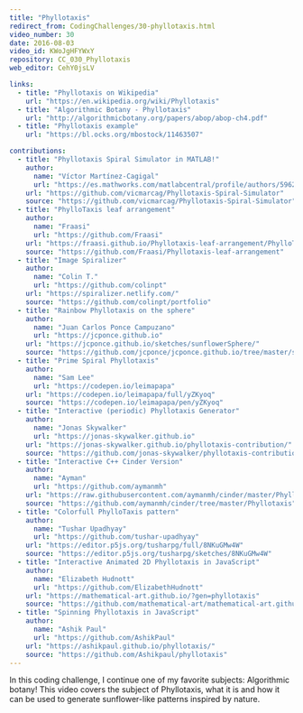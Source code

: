 ```yaml
---
title: "Phyllotaxis"
redirect_from: CodingChallenges/30-phyllotaxis.html
video_number: 30
date: 2016-08-03
video_id: KWoJgHFYWxY
repository: CC_030_Phyllotaxis
web_editor: CehY0jsLV

links:
  - title: "Phyllotaxis on Wikipedia"
    url: "https://en.wikipedia.org/wiki/Phyllotaxis"
  - title: "Algorithmic Botany - Phyllotaxis"
    url: "http://algorithmicbotany.org/papers/abop/abop-ch4.pdf"
  - title: "Phyllotaxis example"
    url: "https://bl.ocks.org/mbostock/11463507"

contributions:
  - title: "Phyllotaxis Spiral Simulator in MATLAB!"
    author:
      name: "Víctor Martínez-Cagigal"
      url: "https://es.mathworks.com/matlabcentral/profile/authors/5962292-v%C3%ADctor-mart%C3%ADnez-cagigal"
    url: "https://github.com/vicmarcag/Phyllotaxis-Spiral-Simulator"
    source: "https://github.com/vicmarcag/Phyllotaxis-Spiral-Simulator"
  - title: "PhylloTaxis leaf arrangement"
    author:
      name: "Fraasi"
      url: "https://github.com/Fraasi"
    url: "https://fraasi.github.io/Phyllotaxis-leaf-arrangement/PhylloTaxis.html"
    source: "https://github.com/Fraasi/Phyllotaxis-leaf-arrangement"
  - title: "Image Spiralizer"
    author:
      name: "Colin T."
      url: "https://github.com/colinpt"
    url: "https://spiralizer.netlify.com/"
    source: "https://github.com/colinpt/portfolio"
  - title: "Rainbow Phyllotaxis on the sphere"
    author:
      name: "Juan Carlos Ponce Campuzano"
      url: "https://jcponce.github.io"
    url: "https://jcponce.github.io/sketches/sunflowerSphere/"
    source: "https://github.com/jcponce/jcponce.github.io/tree/master/sketches/sunflowerSphere"
  - title: "Prime Spiral Phyllotaxis"
    author:
      name: "Sam Lee"
      url: "https://codepen.io/leimapapa"
    url: "https://codepen.io/leimapapa/full/yZKyoq"
    source: "https://codepen.io/leimapapa/pen/yZKyoq"
  - title: "Interactive (periodic) Phyllotaxis Generator"
    author:
      name: "Jonas Skywalker"
      url: "https://jonas-skywalker.github.io"
    url: "https://jonas-skywalker.github.io/phyllotaxis-contribution/"
    source: "https://github.com/jonas-skywalker/phyllotaxis-contribution/"
  - title: "Interactive C++ Cinder Version"
    author:
      name: "Ayman"
      url: "https://github.com/aymanmh"
    url: "https://raw.githubusercontent.com/aymanmh/cinder/master/Phyllotaxis/vc2013/sample.png"
    source: "https://github.com/aymanmh/cinder/tree/master/Phyllotaxis"
  - title: "Colorfull PhylloTaxis pattern"
    author:
      name: "Tushar Upadhyay"
      url: "https://github.com/tushar-upadhyay"
    url: "https://editor.p5js.org/tusharpg/full/8NKuGMw4W"
    source: "https://editor.p5js.org/tusharpg/sketches/8NKuGMw4W"
  - title: "Interactive Animated 2D Phyllotaxis in JavaScript"
    author:
      name: "Elizabeth Hudnott"
      url: "https://github.com/ElizabethHudnott"
    url: "https://mathematical-art.github.io/?gen=phyllotaxis"
    source: "https://github.com/mathematical-art/mathematical-art.github.io/tree/master/sketch"
  - title: "Spinning Phyllotaxis in JavaScript"
    author:
      name: "Ashik Paul"
      url: "https://github.com/AshikPaul"
    url: "https://ashikpaul.github.io/phyllotaxis/"
    source: "https://github.com/Ashikpaul/phyllotaxis"
---
```

In this coding challenge, I continue one of my favorite subjects: Algorithmic botany! This video covers the subject of Phyllotaxis, what it is and how it can be used to generate sunflower-like patterns inspired by nature.
